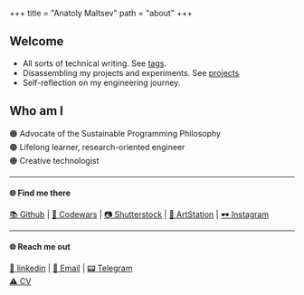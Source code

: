 +++
title = "Anatoly Maltsev" 
path = "about"
+++

## Welcome
- All sorts of technical writing. See [tags](https://maltsev-dev.github.io/tags/).
- Disassembling my projects and experiments. See [projects](https://maltsev-dev.github.io/tags/project/)
- Self-reflection on my engineering journey. 

## Who am I
🟠 Advocate of the Sustainable Programming Philosophy  
🟠 Lifelong learner, research-oriented engineer  
🟠 Creative technologist  

---
#### 🌐 Find me there
[📚 Github](https://www.codewars.com/users/chemyl) | [🥋 Codewars](https://www.codewars.com/users/chemyl) | [📷 Shutterstock](https://www.shutterstock.com/ru/g/chemylinc) | [🎨 ArtStation](https://www.artstation.com/chemylinc) | [🕶️ Instagram](https://www.instagram.com/chemylinc/)  

---
#### 🌐 Reach me out
[👔 linkedin](https://www.linkedin.com/comm/mynetwork/discovery-see-all?usecase=PEOPLE_FOLLOWS&followMember=a-maltsev) | [📧 Email](mailto:mr.a.maltsev@gmail.com) | [📟 Telegram](https://t.me/replicantDuke)  
[⚠️ CV](https://github.com/maltsev-dev/maltsev-dev.github.io/raw/main/static/CV_Anatoly_Maltsev.pdf)
